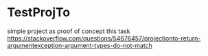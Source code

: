 # TestProjTo
simple project as proof of concept this task https://stackoverflow.com/questions/54676457/projectionto-return-argumentexception-argument-types-do-not-match

